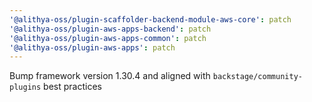 ```yaml
---
'@alithya-oss/plugin-scaffolder-backend-module-aws-core': patch
'@alithya-oss/plugin-aws-apps-backend': patch
'@alithya-oss/plugin-aws-apps-common': patch
'@alithya-oss/plugin-aws-apps': patch
---
```


Bump framework version 1.30.4 and aligned with `backstage/community-plugins` best practices
